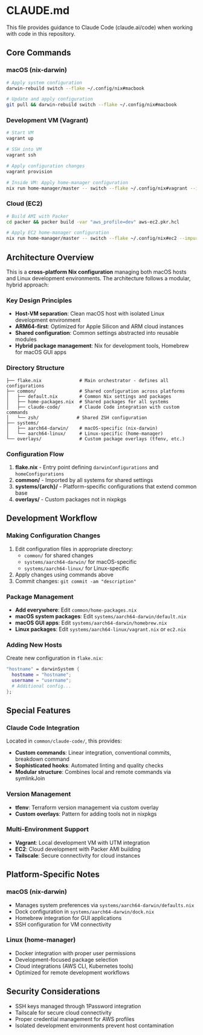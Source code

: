 # CLAUDE.md

This file provides guidance to Claude Code (claude.ai/code) when working with code in this repository.

## Core Commands

### macOS (nix-darwin)
```bash
# Apply system configuration
darwin-rebuild switch --flake ~/.config/nix#macbook

# Update and apply configuration
git pull && darwin-rebuild switch --flake ~/.config/nix#macbook
```

### Development VM (Vagrant)
```bash
# Start VM
vagrant up

# SSH into VM
vagrant ssh

# Apply configuration changes
vagrant provision

# Inside VM: Apply home-manager configuration
nix run home-manager/master -- switch --flake ~/.config/nix#vagrant --impure
```

### Cloud (EC2)
```bash
# Build AMI with Packer
cd packer && packer build -var "aws_profile=dev" aws-ec2.pkr.hcl

# Apply EC2 home-manager configuration
nix run home-manager/master -- switch --flake ~/.config/nix#ec2 --impure
```

## Architecture Overview

This is a **cross-platform Nix configuration** managing both macOS hosts and Linux development environments. The architecture follows a modular, hybrid approach:

### Key Design Principles
- **Host-VM separation**: Clean macOS host with isolated Linux development environment
- **ARM64-first**: Optimized for Apple Silicon and ARM cloud instances
- **Shared configuration**: Common settings abstracted into reusable modules
- **Hybrid package management**: Nix for development tools, Homebrew for macOS GUI apps

### Directory Structure
```
├── flake.nix              # Main orchestrator - defines all configurations
├── common/                # Shared configuration across platforms
│   ├── default.nix        # Common Nix settings and packages
│   ├── home-packages.nix  # Shared packages for all systems
│   ├── claude-code/       # Claude Code integration with custom commands
│   └── zsh/              # Shared ZSH configuration
├── systems/
│   ├── aarch64-darwin/    # macOS-specific (nix-darwin)
│   └── aarch64-linux/     # Linux-specific (home-manager)
└── overlays/              # Custom package overlays (tfenv, etc.)
```

### Configuration Flow
1. **flake.nix** - Entry point defining `darwinConfigurations` and `homeConfigurations`
2. **common/** - Imported by all systems for shared settings
3. **systems/{arch}/** - Platform-specific configurations that extend common base
4. **overlays/** - Custom packages not in nixpkgs

## Development Workflow

### Making Configuration Changes
1. Edit configuration files in appropriate directory:
   - `common/` for shared changes
   - `systems/aarch64-darwin/` for macOS-specific
   - `systems/aarch64-linux/` for Linux-specific
2. Apply changes using commands above
3. Commit changes: `git commit -am "description"`

### Package Management
- **Add everywhere**: Edit `common/home-packages.nix`
- **macOS system packages**: Edit `systems/aarch64-darwin/default.nix`
- **macOS GUI apps**: Edit `systems/aarch64-darwin/homebrew.nix`
- **Linux packages**: Edit `systems/aarch64-linux/vagrant.nix` or `ec2.nix`

### Adding New Hosts
Create new configuration in `flake.nix`:
```nix
"hostname" = darwinSystem {
  hostname = "hostname";
  username = "username";
  # Additional config...
};
```

## Special Features

### Claude Code Integration
Located in `common/claude-code/`, this provides:
- **Custom commands**: Linear integration, conventional commits, breakdown command
- **Sophisticated hooks**: Automated linting and quality checks
- **Modular structure**: Combines local and remote commands via symlinkJoin

### Version Management
- **tfenv**: Terraform version management via custom overlay
- **Custom overlays**: Pattern for adding tools not in nixpkgs

### Multi-Environment Support
- **Vagrant**: Local development VM with UTM integration
- **EC2**: Cloud development with Packer AMI building
- **Tailscale**: Secure connectivity for cloud instances

## Platform-Specific Notes

### macOS (nix-darwin)
- Manages system preferences via `systems/aarch64-darwin/defaults.nix`
- Dock configuration in `systems/aarch64-darwin/dock.nix`
- Homebrew integration for GUI applications
- SSH configuration for VM connectivity

### Linux (home-manager)
- Docker integration with proper user permissions
- Development-focused package selection
- Cloud integrations (AWS CLI, Kubernetes tools)
- Optimized for remote development workflows

## Security Considerations
- SSH keys managed through 1Password integration
- Tailscale for secure cloud connectivity
- Proper credential management for AWS profiles
- Isolated development environments prevent host contamination
